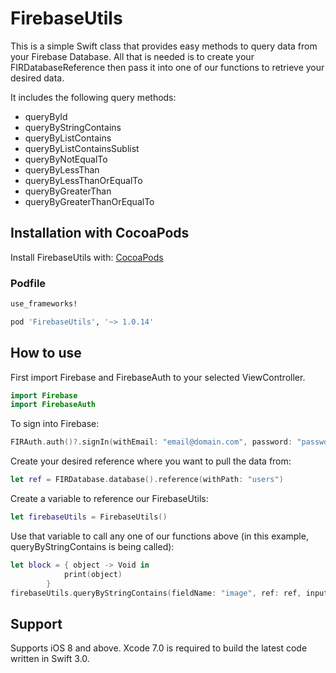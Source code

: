 
# FirebaseUtils

This is a simple Swift class that provides easy methods to query data from your Firebase Database.
All that is needed is to create your FIRDatabaseReference then pass it into one of our functions to retrieve your desired data. 

It includes the following query methods:
- queryById
- queryByStringContains
- queryByListContains
- queryByListContainsSublist
- queryByNotEqualTo
- queryByLessThan
- queryByLessThanOrEqualTo
- queryByGreaterThan
- queryByGreaterThanOrEqualTo

## Installation with CocoaPods

Install FirebaseUtils with: [CocoaPods](http://cocoapods.org)

### Podfile

```ruby
use_frameworks!

pod 'FirebaseUtils', '~> 1.0.14'
```

## How to use
First import Firebase and FirebaseAuth to your selected ViewController.
```swift
import Firebase
import FirebaseAuth
```
To sign into Firebase:
```swift
FIRAuth.auth()?.signIn(withEmail: "email@domain.com", password: "password", completion: nil)
```

Create your desired reference where you want to pull the data from:
```swift
let ref = FIRDatabase.database().reference(withPath: "users")
```

Create a variable to reference our FirebaseUtils:
```swift
let firebaseUtils = FirebaseUtils()
```
Use that variable to call any one of our functions above (in this example, queryByStringContains is being called):
```swift
let block = { object -> Void in
            print(object)
        }
firebaseUtils.queryByStringContains(fieldName: "image", ref: ref, inputValue: "https://www.example.com", withBlock: block)
```

## Support

Supports iOS 8 and above. Xcode 7.0 is required to build the latest code written in Swift 3.0.
